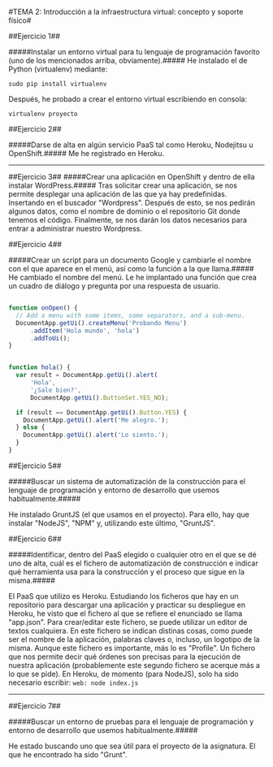 #TEMA 2: Introducción a la infraestructura virtual: concepto y soporte físico#

##Ejercicio 1##

#####Instalar un entorno virtual para tu lenguaje de programación favorito (uno de los mencionados arriba, obviamente).#####
He instalado el de Python (virtualenv) mediante:

```shell
sudo pip install virtualenv
``` 

Después, he probado a crear el entorno virtual escribiendo en consola:

```shell
virtualenv proyecto
```


##Ejercicio 2##

#####Darse de alta en algún servicio PaaS tal como Heroku, Nodejitsu u OpenShift.#####
Me he registrado en Heroku.


***

##Ejercicio 3##
#####Crear una aplicación en OpenShift y dentro de ella instalar WordPress.#####
Tras solicitar crear una aplicación, se nos permite desplegar una aplicación de las que ya hay predefinidas. Insertando en el buscador "Wordpress". Después de esto, se nos pedirán algunos datos, como el nombre de dominio o el repositorio Git donde tenemos el código.
Finalmente, se nos darán los datos necesarios para entrar a administrar nuestro Wordpress.


##Ejercicio 4##

#####Crear un script para un documento Google y cambiarle el nombre con el que aparece en el menú, así como la función a la que llama.#####
He cambiado el nombre del menú. Le he implantado una función que crea un cuadro de diálogo y pregunta por una respuesta de usuario.

```javascript

function onOpen() {
  // Add a menu with some items, some separators, and a sub-menu.
  DocumentApp.getUi().createMenu('Probando Menu')
      .addItem('Hola mundo', 'hola')
      .addToUi();
}


function hola() {
  var result = DocumentApp.getUi().alert(
      'Hola',
      '¿Sale bien?',
      DocumentApp.getUi().ButtonSet.YES_NO);

  if (result == DocumentApp.getUi().Button.YES) {
    DocumentApp.getUi().alert('Me alegro.');
  } else {
    DocumentApp.getUi().alert('Lo siento.');
  }
}
```


##Ejercicio 5##

#####Buscar un sistema de automatización de la construcción para el lenguaje de programación y entorno de desarrollo que usemos habitualmente.#####

He instalado GruntJS (el que usamos en el proyecto). Para ello, hay que instalar "NodeJS", "NPM" y, utilizando este último, "GruntJS". 



##Ejercicio 6##

#####Identificar, dentro del PaaS elegido o cualquier otro en el que se dé uno de alta, cuál es el fichero de automatización de construcción e indicar qué herramienta usa para la construcción y el proceso que sigue en la misma.#####

El PaaS que utilizo es Heroku. Estudiando los ficheros que hay en un repositorio para descargar una aplicación y practicar su despliegue en Heroku, he visto que el fichero al que se refiere el enunciado se llama "app.json".
Para crear/editar este fichero, se puede utilizar un editor de textos cualquiera.
En este fichero se indican distinas cosas, como puede ser el nombre de la aplicación, palabras claves o, incluso, un logotipo de la misma.
Aunque este fichero es importante, más lo es "Profile". Un fichero que nos permite decir qué órdenes son precisas para la ejecución de nuestra aplicación (probablemente este segundo fichero se acerque más a lo que se pide). En Heroku, de momento (para NodeJS), solo ha sido necesario escribir:
`web: node index.js`


***

##Ejercicio 7##

#####Buscar un entorno de pruebas para el lenguaje de programación y entorno de desarrollo que usemos habitualmente.#####

He estado buscando uno que sea útil para el proyecto de la asignatura. El que he encontrado ha sido "Grunt".
